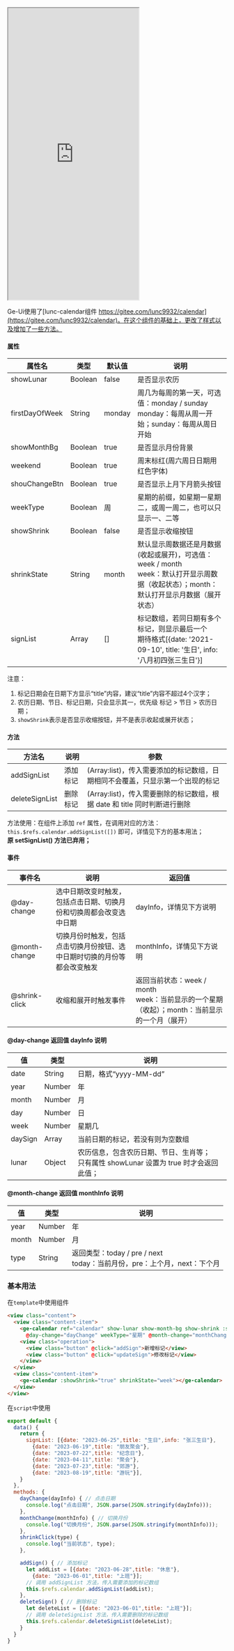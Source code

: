 <div class="simulator">
    <iframe src="http://localhost:8080/#/pages/component/calendar" height="670px"></iframe>
</div>

Ge-Ui使用了[lunc-calendar组件 https://gitee.com/lunc9932/calendar](https://gitee.com/lunc9932/calendar)。在这个组件的基础上，更改了样式以及增加了一些方法。

#### 属性

| 属性名           | 类型     | 默认值   | 说明              |
|-----------------|----------|----------|-----------------------|
| showLunar       | Boolean  | false    | 是否显示农历             |
| firstDayOfWeek  | String   | monday   | 周几为每周的第一天，可选值：monday / sunday<br>monday：每周从周一开始；sunday：每周从周日开始           |
| showMonthBg     | Boolean  | true     | 是否显示月份背景               |
| weekend         | Boolean  | true     | 周末标红(周六周日日期用红色字体)  |
| shouChangeBtn   | Boolean  | true     | 是否显示上月下月箭头按钮      |
| weekType        | Boolean  | 周       | 星期的前缀，如星期一星期二，或周一周二，也可以只显示一、二等      |
| showShrink      | Boolean  | false    | 是否显示收缩按钮      |
| shrinkState     | String   | month    | 默认显示周数据还是月数据(收起或展开)，可选值：week / month<br>week：默认打开显示周数据（收起状态）；month：默认打开显示月数据（展开状态）      |
| signList        | Array    | []       | 标记数组，若同日期有多个标记，则显示最后一个<br>期待格式[{date: '2021-09-10', title: '生日', info: '八月初四张三生日'}]  |

注意：
1. 标记日期会在日期下方显示“title”内容，建议“title”内容不超过4个汉字；
2. 农历日期、节日、标记日期，只会显示其一，优先级 标记 > 节日 > 农历日期；
3. `showShrink`表示是否显示收缩按钮，并不是表示收起或展开状态；

#### 方法
| 方法名          | 说明        | 参数 |
|-----------------|------------|--------|
| addSignList     | 添加标记    | (Array:list)，传入需要添加的标记数组，日期相同不会覆盖，只显示第一个出现的标记         |
| deleteSignList  | 删除标记    | (Array:list)，传入需要删除的标记数组，根据 date 和 title 同时判断进行删除         |

方法使用：在组件上添加 `ref` 属性，在调用对应的方法：`this.$refs.calendar.addSignList([])` 即可，详情见下方的基本用法；<br>
**原 setSignList() 方法已弃用；**


#### 事件
| 事件名        | 说明                | 返回值 |
|---------------|--------------------|--------|
| @day-change    | 选中日期改变时触发，包括点击日期、切换月份和切换周都会改变选中日期 | dayInfo，详情见下方说明 |
| @month-change  | 切换月份时触发，包括点击切换月份按钮、选中日期时切换的月份等都会改变触发 | monthInfo，详情见下方说明 |
| @shrink-click   | 收缩和展开时触发事件 | 返回当前状态：week / month<br>week：当前显示的一个星期（收起）；month：当前显示的一个月（展开） |

#### @day-change 返回值 dayInfo 说明
| 值      | 类型    | 说明  |
| ------- | ------ | ----- |
| date    | String | 日期，格式“yyyy-MM-dd” |
| year    | Number | 年    |
| month   | Number | 月    |
| day     | Number | 日    |
| week    | Number | 星期几 |
| daySign | Array  | 当前日期的标记，若没有则为空数组 |
| lunar   | Object | 农历信息，包含农历日期、节日、生肖等；<br>只有属性 showLunar 设置为 true 时才会返回此值； |

#### @month-change 返回值 monthInfo 说明
| 值    | 类型    | 说明  |
| ----- | ------ | ----- |
| year  | Number | 年    |
| month | Number | 月    |
| type  | String | 返回类型：today / pre / next<br>today：当前月份，pre：上个月，next：下个月 |


### 基本用法
在`template`中使用组件

```html
<view class="content">
  <view class="content-item">
    <ge-calendar ref="calendar" show-lunar show-month-bg show-shrink :sign-list="signList"
      @day-change="dayChange" weekType="星期" @month-change="monthChange" @shrink-click="shrinkClick"></ge-calendar>
    <view class="operation">
      <view class="button" @click="addSign">新增标记</view>
      <view class="button" @click="updateSign">修改标记</view>
    </view>
  </view>
  <view class="content-item">
    <ge-calendar :showShrink="true" shrinkState="week"></ge-calendar>
  </view>
</view>
```
在`script`中使用

```js
export default {
  data() {
    return {
      signList: [{date: "2023-06-25",title: "生日",info: "张三生日"},
        {date: "2023-06-19",title: "朋友聚会"}, 
        {date: "2023-07-22",title: "纪念日"}, 
        {date: "2023-04-11",title: "聚会"}, 
        {date: "2023-07-23",title: "郊游"}, 
        {date: "2023-08-19",title: "游玩"}],
    }
  },
  methods: {
    dayChange(dayInfo) { // 点击日期
      console.log("点击日期", JSON.parse(JSON.stringify(dayInfo)));
    },
    monthChange(monthInfo) { // 切换月份
      console.log("切换月份", JSON.parse(JSON.stringify(monthInfo)));
    },
    shrinkClick(type) {
      console.log("当前状态", type);
    },

    addSign() { // 添加标记
      let addList = [{date: "2023-06-28",title: "休息"}, 
        {date: "2023-06-01",title: "上班"}];
      // 调用 addSignList 方法，传入需要添加的标记数组
      this.$refs.calendar.addSignList(addList);
    },
    deleteSign() { // 删除标记
      let deleteList = [{date: "2023-06-01",title: "上班"}];
      // 调用 deleteSignList 方法，传入需要删除的标记数组
      this.$refs.calendar.deleteSignList(deleteList);
    }
  }
}
```

